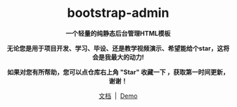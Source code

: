 <h1 align="center">bootstrap-admin</h1> 


<p align="center">    
    <b>一个轻量的纯静态后台管理HTML模板</b>
</p>

<p align="center">    
    <b>无论您是用于项目开发、学习、毕设、还是教学视频演示、希望能给个star，这将会是我最大的动力!</b>
</p>
<p align="center">    
    <b>如果对您有所帮助，您可以点仓库右上角 "Star" 收藏一下 ，获取第一时间更新，谢谢！</b>
</p>
<p align="center">
<a href="https://www.bootstrap-admin.top/docs/index.html">文档</a> &nbsp;|&nbsp; <a href="https://www.bootstrap-admin.top">Demo</a>
</p>

 